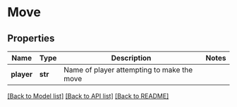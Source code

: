 # Move

## Properties
Name | Type | Description | Notes
------------ | ------------- | ------------- | -------------
**player** | **str** | Name of player attempting to make the move | 

[[Back to Model list]](../README.md#documentation-for-models) [[Back to API list]](../README.md#documentation-for-api-endpoints) [[Back to README]](../README.md)


